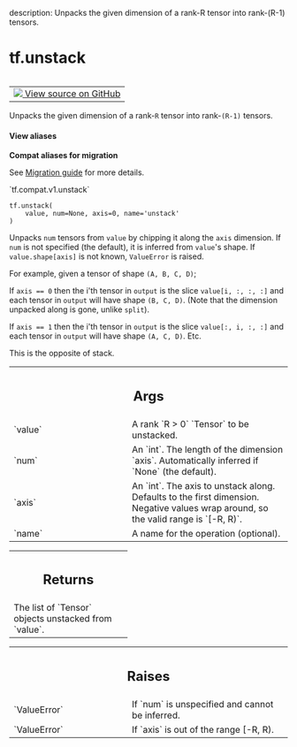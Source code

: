 description: Unpacks the given dimension of a rank-R tensor into rank-(R-1) tensors.

<div itemscope itemtype="http://developers.google.com/ReferenceObject">
<meta itemprop="name" content="tf.unstack" />
<meta itemprop="path" content="Stable" />
</div>

# tf.unstack

<!-- Insert buttons and diff -->

<table class="tfo-notebook-buttons tfo-api nocontent" align="left">
<td>
  <a target="_blank" href="https://github.com/tensorflow/tensorflow/blob/r2.4/tensorflow/python/ops/array_ops.py#L1536-L1582">
    <img src="https://www.tensorflow.org/images/GitHub-Mark-32px.png" />
    View source on GitHub
  </a>
</td>
</table>



Unpacks the given dimension of a rank-`R` tensor into rank-`(R-1)` tensors.

<section class="expandable">
  <h4 class="showalways">View aliases</h4>
  <p>
<b>Compat aliases for migration</b>
<p>See
<a href="https://www.tensorflow.org/guide/migrate">Migration guide</a> for
more details.</p>
<p>`tf.compat.v1.unstack`</p>
</p>
</section>

<pre class="devsite-click-to-copy prettyprint lang-py tfo-signature-link">
<code>tf.unstack(
    value, num=None, axis=0, name='unstack'
)
</code></pre>



<!-- Placeholder for "Used in" -->

Unpacks `num` tensors from `value` by chipping it along the `axis` dimension.
If `num` is not specified (the default), it is inferred from `value`'s shape.
If `value.shape[axis]` is not known, `ValueError` is raised.

For example, given a tensor of shape `(A, B, C, D)`;

If `axis == 0` then the i'th tensor in `output` is the slice
  `value[i, :, :, :]` and each tensor in `output` will have shape `(B, C, D)`.
  (Note that the dimension unpacked along is gone, unlike `split`).

If `axis == 1` then the i'th tensor in `output` is the slice
  `value[:, i, :, :]` and each tensor in `output` will have shape `(A, C, D)`.
Etc.

This is the opposite of stack.

<!-- Tabular view -->
 <table class="responsive fixed orange">
<colgroup><col width="214px"><col></colgroup>
<tr><th colspan="2"><h2 class="add-link">Args</h2></th></tr>

<tr>
<td>
`value`
</td>
<td>
A rank `R > 0` `Tensor` to be unstacked.
</td>
</tr><tr>
<td>
`num`
</td>
<td>
An `int`. The length of the dimension `axis`. Automatically inferred if
`None` (the default).
</td>
</tr><tr>
<td>
`axis`
</td>
<td>
An `int`. The axis to unstack along. Defaults to the first dimension.
Negative values wrap around, so the valid range is `[-R, R)`.
</td>
</tr><tr>
<td>
`name`
</td>
<td>
A name for the operation (optional).
</td>
</tr>
</table>



<!-- Tabular view -->
 <table class="responsive fixed orange">
<colgroup><col width="214px"><col></colgroup>
<tr><th colspan="2"><h2 class="add-link">Returns</h2></th></tr>
<tr class="alt">
<td colspan="2">
The list of `Tensor` objects unstacked from `value`.
</td>
</tr>

</table>



<!-- Tabular view -->
 <table class="responsive fixed orange">
<colgroup><col width="214px"><col></colgroup>
<tr><th colspan="2"><h2 class="add-link">Raises</h2></th></tr>

<tr>
<td>
`ValueError`
</td>
<td>
If `num` is unspecified and cannot be inferred.
</td>
</tr><tr>
<td>
`ValueError`
</td>
<td>
If `axis` is out of the range [-R, R).
</td>
</tr>
</table>

